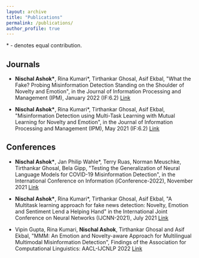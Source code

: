 ```yaml
---
layout: archive
title: "Publications"
permalink: /publications/
author_profile: true
---
```


\* - denotes equal contribution.

## Journals

* **Nischal Ashok\***, Rina Kumari*, Tirthankar Ghosal, Asif Ekbal, "What the Fake? Probing Misinformation Detection Standing on the Shoulder of Novelty and Emotion", in the Journal of Information Processing and Management (IPM), January 2022 (IF:6.2) [Link](https://www.sciencedirect.com/science/article/pii/S0306457321002223)

* **Nischal Ashok\***, Rina Kumari*, Tirthankar Ghosal, Asif Ekbal, "Misinformation Detection using Multi-Task Learning with Mutual Learning for Novelty and Emotion", in the Journal of Information Processing and Management (IPM), May 2021 (IF:6.2) [Link](https://www.sciencedirect.com/science/article/abs/pii/S0306457321001254)

## Conferences

* **Nischal Ashok\***, Jan Philip Wahle*, Terry Ruas, Norman Meuschke, Tirthankar Ghosal, Bela Gipp, "Testing the Generalization of Neural Language Models for COVID-19 Misinformation Detection", in the International Conference on Information (iConference-2022), November 2021 [Link](https://link.springer.com/chapter/10.1007/978-3-030-96957-8_33)

* **Nischal Ashok\***, Rina Kumari*, Tirthankar Ghosal, Asif Ekbal, "A Multitask learning approach for fake news detection: Novelty, Emotion and Sentiment Lend a Helping Hand" in the International Joint Conference on Neural Networks (IJCNN-2021), July 2021 [Link](https://ieeexplore.ieee.org/abstract/document/9534218/)

* Vipin Gupta, Rina Kumari, **Nischal Ashok**, Tirthankar Ghosal and Asif Ekbal, "MMM: An Emotion and Novelty-aware Approach for Multilingual Multimodal Misinformation Detection", Findings of the Association for Computational Linguistics: AACL-IJCNLP 2022 [Link](https://aclanthology.org/2022.findings-aacl.43/)
